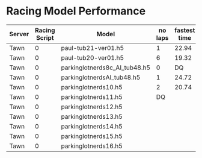 # Racing Model Performance

| Server | Racing Script  | Model                         | no laps | fastest time | ping(ms) |
|--------|----------------|-------------------------------|---------|--------------|----------|
| Tawn   | 0              | paul-tub21-ver01.h5           | 1       | 22.94        | 220      |
| Tawn   | 0              | paul-tub20-ver01.h5           | 6       | 19.32        | 220      |
| Tawn   | 0              | parkinglotnerds8c_AI_tub48.h5 | 0       | DQ           | 220      |
| Tawn   | 0              | parkinglotnerdsAI_tub48.h5    | 1       | 24.72        | 220      |
| Tawn   | 0              | parkinglotnerds10.h5          | 2       | 20.74        | 220      |
| Tawn   | 0              | parkinglotnerds11.h5          | DQ      |              | 220      |
| Tawn   | 0              | parkinglotnerds12.h5          |        |         | 220      |
| Tawn   | 0              | parkinglotnerds13.h5          |        |         | 220      |
| Tawn   | 0              | parkinglotnerds14.h5          |        |         | 220      |
| Tawn   | 0              | parkinglotnerds15.h5          |        |         | 220      |
| Tawn   | 0              | parkinglotnerds16.h5          |        |         | 220      |
